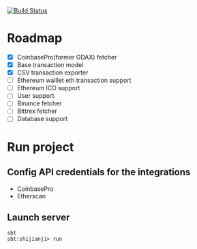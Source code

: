 [![Build Status](https://travis-ci.com/zheli/shijianji.svg?branch=master)](https://travis-ci.com/zheli/shijianji)

# Roadmap
- [x] CoinbasePro(former GDAX) fetcher
- [x] Base transaction model
- [x] CSV transaction exporter
- [ ] Ethereum walllet eth transaction support
- [ ] Ethereum ICO support
- [ ] User support
- [ ] Binance fetcher
- [ ] Bittrex fetcher
- [ ] Database support

# Run project

## Config API credentials for the integrations
* CoinbasePro
* Etherscan

## Launch server
```$xslt
sbt
sbt:shijianji> run
```
